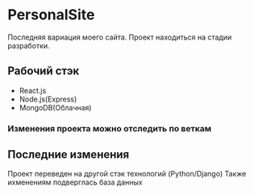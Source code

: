 # PersonalSite
Последняя вариация моего сайта. Проект находиться на стадии разработки.

## Рабочий стэк
+ React.js
+ Node.js(Express)
+ MongoDB(Облачная)

### Изменения проекта можно отследить по веткам
## Последние изменения
Проект переведен на другой стэк технологий (Python/Django)
Также ихменениям подверглась база данных
